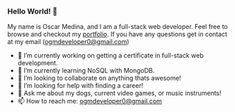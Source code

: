 ### Hello World! 👋

My name is Oscar Medina, and I am a full-stack web developer. Feel free to browse and checkout my [portfolio](https://ogmedina.github.io). If you have any questions get in contact at my email (ogmdeveloper0@gmail.com) 

- 🔭 I’m currently working on getting a certificate in full-stack web development.
- 🌱 I’m currently learning NoSQL with MongoDB.
- 👯 I’m looking to collaborate on anything thats awesome!
- 🤔 I’m looking for help with finding a career!
- 💬 Ask me about my dogs, current video games, or music instruments!
- 📫 How to reach me: ogmdeveloper0@gmail.com

<!--
**ogmedina/ogmedina** is a ✨ _special_ ✨ repository because its `README.md` (this file) appears on your GitHub profile.

Here are some ideas to get you started:

- 🔭 I’m currently working on ...
- 🌱 I’m currently learning ...
- 👯 I’m looking to collaborate on ...
- 🤔 I’m looking for help with ...
- 💬 Ask me about ...
- 📫 How to reach me: ...
- 😄 Pronouns: ...
- ⚡ Fun fact: ...
-->
